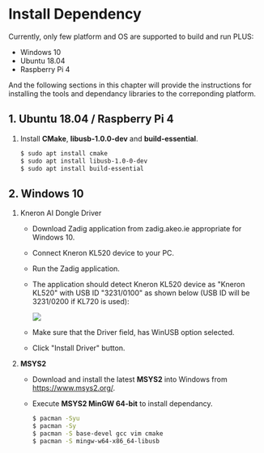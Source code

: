 # Install Dependency

Currently, only few platform and OS are supported to build and run PLUS:

- Windows 10
- Ubuntu 18.04
- Raspberry Pi 4

And the following sections in this chapter will provide the instructions for installing the tools and dependancy libraries to the correponding platform.

## 1. Ubuntu 18.04 / Raspberry Pi 4

1. Install **CMake**, **libusb-1.0.0-dev** and **build-essential**.

    ```bash
    $ sudo apt install cmake
    $ sudo apt install libusb-1.0-0-dev
    $ sudo apt install build-essential
    ```

## 2. Windows 10

1. Kneron AI Dongle Driver

    - Download Zadig application from zadig.akeo.ie appropriate for Windows 10.

    - Connect Kneron KL520 device to your PC.

    - Run the Zadig application.

    - The application should detect Kneron KL520 device as "Kneron KL520" with USB ID
"3231/0100" as shown below (USB ID will be 3231/0200 if KL720 is used):

        ![](../imgs/zadig_install_driver.png)

    - Make sure that the Driver field, has WinUSB option selected.

    - Click "Install Driver" button.

2. **MSYS2**

    - Download and install the latest **MSYS2** into Windows from <https://www.msys2.org/>.

    - Execute **MSYS2 MinGW 64-bit** to install dependancy.

        ```bash
        $ pacman -Syu
        $ pacman -Sy
        $ pacman -S base-devel gcc vim cmake
        $ pacman -S mingw-w64-x86_64-libusb
        ```